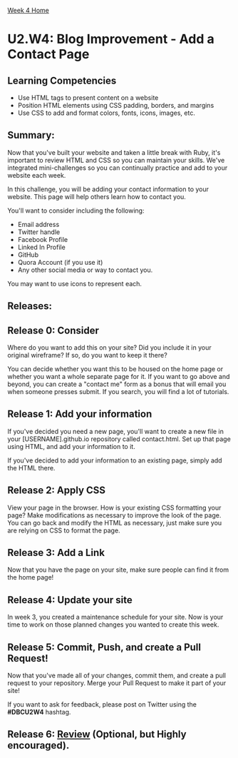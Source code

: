 [Week 4 Home](./)

# U2.W4: Blog Improvement - Add a Contact Page

## Learning Competencies
- Use HTML tags to present content on a website
- Position HTML elements using CSS padding, borders, and margins
- Use CSS to add and format colors, fonts, icons, images, etc.

## Summary:
Now that you've built your website and taken a little break with Ruby, it's important to review HTML and CSS so you can maintain your skills. We've integrated mini-challenges so you can continually practice and add to your website each week.

In this challenge, you will be adding your contact information to your website. This page will help others learn how to contact you.

You'll want to consider including the following:
- Email address
- Twitter handle
- Facebook Profile
- Linked In Profile
- GitHub
- Quora Account (if you use it)
- Any other social media or way to contact you.

You may want to use icons to represent each.

## Releases:

## Release 0: Consider
Where do you want to add this on your site? Did you include it in your original wireframe? If so, do you want to keep it there?

You can decide whether you want this to be housed on the home page or whether you want a whole separate page for it. If you want to go above and beyond, you can create a "contact me" form as a bonus that will email you when someone presses submit. If you search, you will find a lot of tutorials.

## Release 1: Add your information
If you've decided you need a new page, you'll want to create a new file in your [USERNAME].github.io repository called contact.html. Set up that page using HTML, and add your information to it.

If you've decided to add your information to an existing page, simply add the HTML there.

## Release 2: Apply CSS
View your page in the browser. How is your existing CSS formatting your page? Make modifications as necessary to improve the look of the page. You can go back and modify the HTML as necessary, just make sure you are relying on CSS to format the page.

## Release 3: Add a Link
Now that you have the page on your site, make sure people can find it from the home page!

## Release 4: Update your site
In week 3, you created a maintenance schedule for your site. Now is your time to work on those planned changes you wanted to create this week.

## Release 5: Commit, Push, and create a Pull Request!
Now that you've made all of your changes, commit them, and create a pull request to your repository. Merge your Pull Request to make it part of your site!

If you want to ask for feedback, please post on Twitter using the **#DBCU2W4** hashtag.

## Release 6: [Review](https://github.com/Devbootcamp/phase-0-handbook/blob/master/coding-references/review.md) (Optional, but Highly encouraged).

